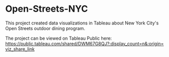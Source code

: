 # Open-Streets-NYC
This project created data visualizations in Tableau about New York City's Open Streets outdoor dining program.

The project can be viewed on Tableau Public here: https://public.tableau.com/shared/DWM67G8QJ?:display_count=n&:origin=viz_share_link
